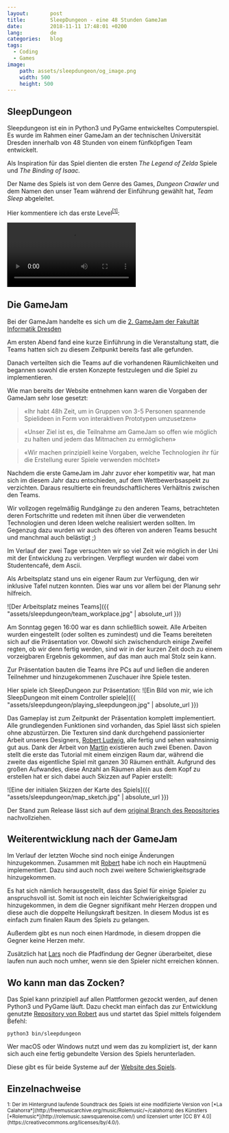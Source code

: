```yaml
---
layout:       post
title:        SleepDungeon - eine 48 Stunden GameJam
date:         2018-11-11 17:48:01 +0200
lang:         de
categories:   blog
tags:
  - Coding
  - Games
image:
    path: assets/sleepdungeon/og_image.png
    width: 500
    height: 500
---
```


## SleepDungeon

Sleepdungeon ist ein in Python3 und PyGame entwickeltes Computerspiel.
Es wurde im Rahmen einer GameJam an der technischen Universität Dresden
innerhalb von 48 Stunden von einem fünfköpfigen Team entwickelt.

Als Inspiration für das Spiel dienten die ersten *The Legend of Zelda* Spiele
und *The Binding of Isaac.*

Der Name des Spiels ist von dem Genre des Games, *Dungeon Crawler* und dem
Namen den unser Team während der Einführung gewählt hat, *Team Sleep*
abgeleitet.

Hier kommentiere ich das erste Level<sup>[[1]](#quelle-1)</sup>:

<video controls>
  <source src="{{ "assets/sleepdungeon/sleepdungeon-lets_play_the_tutorial.webm" | absolute_url }}" type="video/webm">
  Your browser does not support the video tag.
</video>

## Die GameJam

Bei der GameJam handelte es sich um die
[2. GameJam der Fakultät Informatik Dresden](https://imld.de/gamejam/)

Am ersten Abend fand eine kurze Einführung in die Veranstaltung statt, die
Teams hatten sich zu diesem Zeitpunkt bereits fast alle gefunden.

Danach verteilten sich die Teams auf die vorhandenen Räumlichkeiten und begannen
sowohl die ersten Konzepte festzulegen und die Spiel zu implementieren.

Wie man bereits der Website entnehmen kann waren die Vorgaben der GameJam sehr
lose gesetzt:

> «Ihr habt 48h Zeit, um in Gruppen von 3-5 Personen spannende Spielideen in Form von interaktiven Prototypen umzusetzen»

> «Unser Ziel ist es, die Teilnahme am GameJam so offen wie möglich zu halten und jedem das Mitmachen zu ermöglichen»

> «Wir machen prinzipiell keine Vorgaben, welche Technologien ihr für die Erstellung eurer Spiele verwenden möchtet»

Nachdem die erste GameJam im Jahr zuvor eher kompetitiv war, hat man sich im
diesem Jahr dazu entschieden, auf dem Wettbewerbsaspekt zu verzichten. Daraus
resultierte ein freundschaftlicheres Verhältnis zwischen den Teams.

Wir vollzogen regelmäßig Rundgänge zu den anderen Teams, betrachteten deren
Fortschritte und redeten mit ihnen über die verwendeten Technologien und deren
Ideen welche realisiert werden sollten.
Im Gegenzug dazu wurden wir auch des öfteren von anderen Teams besucht und
manchmal auch belästigt ;)

Im Verlauf der zwei Tage versuchten wir so viel Zeit wie möglich in der Uni mit
der Entwicklung zu verbringen. Verpflegt wurden wir dabei vom Studentencafé,
dem Ascii.

Als Arbeitsplatz stand uns ein eigener Raum zur Verfügung, den wir inklusive
Tafel nutzen konnten. Dies war uns vor allem bei der Planung sehr hilfreich.

![Der Arbeitsplatz meines Teams]({{ "assets/sleepdungeon/team_workplace.jpg" | absolute_url }})

Am Sonntag gegen 16:00 war es dann schließlich soweit. Alle Arbeiten wurden
eingestellt (oder sollten es zumindest) und die Teams bereiteten sich auf die
Präsentation vor. Obwohl sich zwischendurch einige Zweifel regten, ob wir denn
fertig werden, sind wir in der kurzen Zeit doch zu einem vorzeigbaren Ergebnis
gekommen, auf das man auch mal Stolz sein kann.

Zur Präsentation bauten die Teams ihre PCs auf und ließen die anderen Teilnehmer
und hinzugekommenen Zuschauer ihre Spiele testen.

Hier spiele ich SleepDungeon zur Präsentation:
![Ein Bild von mir, wie ich SleepDungeon mit einem Controller spiele]({{ "assets/sleepdungeon/playing_sleepdungeon.jpg" | absolute_url }})

Das Gameplay ist zum Zeitpunkt der Präsentation komplett implementiert. Alle
grundlegenden Funktionen sind vorhanden, das Spiel lässt sich spielen ohne
abzustürzen. Die Texturen sind dank durchgehend passionierter Arbeit unseres
Designers, [Robert Ludwig](https://github.com/MinniFlo), alle fertig und
sehen wahnsinnig gut aus.
Dank der Arbeit von [Martin](https://github.com/MartinOehme) existieren auch
zwei Ebenen. Davon stellt die erste das Tutorial mit einem einzigen Raum dar,
während die zweite das eigentliche Spiel mit ganzen 30 Räumen enthält.
Aufgrund des großen Aufwandes, diese Anzahl an Räumen allein aus dem Kopf zu
erstellen hat er sich dabei auch Skizzen auf Papier erstellt:

![Eine der initialen Skizzen der Karte des Spiels]({{ "assets/sleepdungeon/map_sketch.jpg" | absolute_url }})

Der Stand zum Release lässt sich auf dem
[original Branch des Repositories](https://github.com/robuf/sleepdungeon/tree/original)
nachvollziehen.


## Weiterentwicklung nach der GameJam

Im Verlauf der letzten Woche sind noch einige Änderungen hinzugekommen.
Zusammen mit [Robert](https://github.com/robuf) habe ich noch ein Hauptmenü
implementiert. Dazu sind auch noch zwei weitere Schwierigkeitsgrade
hinzugekommen.

Es hat sich nämlich herausgestellt, dass das Spiel für einige Spieler zu
anspruchsvoll ist. Somit ist noch ein leichter Schwierigkeitsgrad hinzugekommen,
in dem die Gegner signifikant mehr Herzen droppen und diese auch die doppelte
Heilungskraft besitzen. In diesem Modus ist es einfach zum finalen Raum des
Spiels zu gelangen.

Außerdem gibt es nun noch einen Hardmode, in diesem droppen die Gegner keine
Herzen mehr.

Zusätzlich hat [Lars](https://github.com/pixix4) noch die Pfadfindung der
Gegner überarbeitet, diese laufen nun auch noch umher, wenn sie den Spieler
nicht erreichen können.

## Wo kann man das Zocken?

Das Spiel kann prinzipiell auf allen Plattformen gezockt werden, auf denen
Python3 und PyGame läuft. Dazu checkt man einfach das zur Entwicklung
genutzte [Repository von Robert](https://github.com/robuf/sleepdungeon) aus und
startet das Spiel mittels folgendem Befehl:

```
python3 bin/sleepdungeon
```

Wer macOS oder Windows nutzt und wem das zu kompliziert ist, der kann sich
auch eine fertig gebundelte Version des Spiels herunterladen.

Diese gibt es für beide Systeme auf der
[Website des Spiels](https://sleepdungeon.de).


## Einzelnachweise

<small>
1: <a id="quelle-1"></a>
Der im Hintergrund laufende Soundtrack des Spiels ist eine modifizierte Version
von [*La Calahorra*](http://freemusicarchive.org/music/Rolemusic/~/calahorra)
des Künstlers [*Rolemusic*](http://rolemusic.sawsquarenoise.com/) und lizensiert
unter
[CC BY 4.0](https://creativecommons.org/licenses/by/4.0/).
</small>
